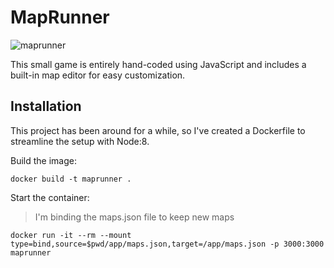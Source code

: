 # MapRunner

<img src="https://github.com/user-attachments/assets/06fee654-e297-4821-b306-6ade155bba6f" alt="maprunner" style="max-width:1000px;display: block; margin: 0 auto"/>

This small game is entirely hand-coded using JavaScript and includes a built-in map editor for easy customization.

## Installation
This project has been around for a while, so I've created a Dockerfile to streamline the setup with Node:8.

Build the image:
```
docker build -t maprunner .
```

Start the container:
> I'm binding the maps.json file to keep new maps
```
docker run -it --rm --mount type=bind,source=$pwd/app/maps.json,target=/app/maps.json -p 3000:3000 maprunner  
```